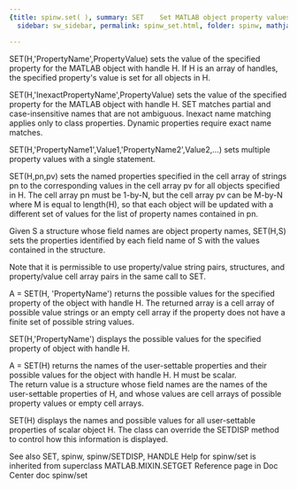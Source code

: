 ```yaml
---
{title: spinw.set( ), summary: SET    Set MATLAB object property values., keywords: sample,
  sidebar: sw_sidebar, permalink: spinw_set.html, folder: spinw, mathjax: 'true'}

---
```

   SET(H,'PropertyName',PropertyValue) sets the value of the specified 
   property for the MATLAB object with handle H.  If H is an array of 
   handles, the specified property's value is set for all objects in H.  
 
   SET(H,'InexactPropertyName',PropertyValue) sets the value of the specified 
   property for the MATLAB object with handle H. SET matches partial and 
   case-insensitive names that are not ambiguous. Inexact name matching 
   applies only to class properties. Dynamic properties require exact name matches.
 
   SET(H,'PropertyName1',Value1,'PropertyName2',Value2,...) sets multiple
   property values with a single statement. 
 
   SET(H,pn,pv) sets the named properties specified in the cell array of
   strings pn to the corresponding values in the cell array pv for all
   objects specified in H.  The cell array pn must be 1-by-N, but the cell
   array pv can be M-by-N where M is equal to length(H), so that each
   object will be updated with a different set of values for the list of
   property names contained in pn.
 
   Given S a structure whose field names are object property names, 
   SET(H,S) sets the properties identified by each field name of S with
   the values contained in the structure.
 
   Note that it is permissible to use property/value string pairs, 
   structures, and property/value cell array pairs in the same call to
   SET.
 
   A = SET(H, 'PropertyName') returns the possible values for the 
   specified property of the object with handle H.  The returned array
   is a cell array of possible value strings or an empty cell array if
   the property does not have a finite set of possible string values.
 
   SET(H,'PropertyName') displays the possible values for the specified
   property of object with handle H.
 
   A = SET(H) returns the names of the user-settable properties and their
   possible values for the object with handle H.  H must be scalar.  
   The return value is a  structure whose field names are the names of the
   user-settable properties of H, and whose values are cell arrays of
   possible property values or empty cell arrays.
 
   SET(H) displays the names and possible values for all user-settable
   properties of scalar object H.  The class can override the SETDISP 
   method to control how this information is displayed. 
 
   See also SET, spinw, spinw/SETDISP, HANDLE
Help for spinw/set is inherited from superclass MATLAB.MIXIN.SETGET
   Reference page in Doc Center
      doc spinw/set

